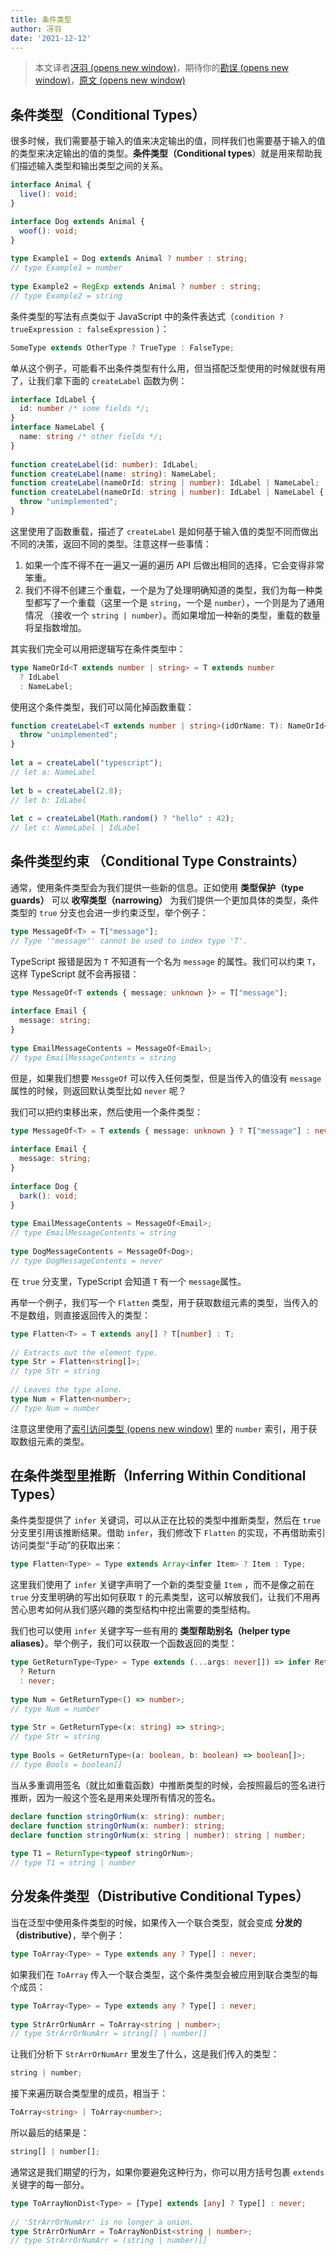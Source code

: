 ```yaml
---
title: 条件类型
author: 冴羽
date: '2021-12-12'
---
```

> 本文译者[冴羽 (opens new window)](https://github.com/mqyqingfeng)，期待你的[勘误 (opens new window)](https://ts.yayujs.com/introduction/correctErrors.html)，[原文 (opens new window)](https://www.typescriptlang.org/docs/handbook/2/conditional-types.html)

条件类型（Conditional Types）
----------------------------------------------------

很多时候，我们需要基于输入的值来决定输出的值，同样我们也需要基于输入的值的类型来决定输出的值的类型。**条件类型（Conditional types**）就是用来帮助我们描述输入类型和输出类型之间的关系。
```typescript
interface Animal {
  live(): void;
}

interface Dog extends Animal {
  woof(): void;
}
 
type Example1 = Dog extends Animal ? number : string;     
// type Example1 = number
 
type Example2 = RegExp extends Animal ? number : string;     
// type Example2 = string
``` 

条件类型的写法有点类似于 JavaScript 中的条件表达式（`condition ? trueExpression : falseExpression` ）：
```typescript
SomeType extends OtherType ? TrueType : FalseType;
```

单从这个例子，可能看不出条件类型有什么用，但当搭配泛型使用的时候就很有用了，让我们拿下面的 `createLabel` 函数为例：
```typescript
interface IdLabel {
  id: number /* some fields */;
}
interface NameLabel {
  name: string /* other fields */;
}
 
function createLabel(id: number): IdLabel;
function createLabel(name: string): NameLabel;
function createLabel(nameOrId: string | number): IdLabel | NameLabel;
function createLabel(nameOrId: string | number): IdLabel | NameLabel {
  throw "unimplemented";
}
```    

这里使用了函数重载，描述了 `createLabel` 是如何基于输入值的类型不同而做出不同的决策，返回不同的类型。注意这样一些事情：

1.  如果一个库不得不在一遍又一遍的遍历 API 后做出相同的选择，它会变得非常笨重。
2.  我们不得不创建三个重载，一个是为了处理明确知道的类型，我们为每一种类型都写了一个重载（这里一个是 `string`，一个是 `number`），一个则是为了通用情况 （接收一个 `string | number`）。而如果增加一种新的类型，重载的数量将呈指数增加。

其实我们完全可以用把逻辑写在条件类型中：
```typescript
type NameOrId<T extends number | string> = T extends number
  ? IdLabel
  : NameLabel;
```    

使用这个条件类型，我们可以简化掉函数重载：
```typescript
function createLabel<T extends number | string>(idOrName: T): NameOrId<T> {
  throw "unimplemented";
}
 
let a = createLabel("typescript");
// let a: NameLabel
 
let b = createLabel(2.8);
// let b: IdLabel
 
let c = createLabel(Math.random() ? "hello" : 42);
// let c: NameLabel | IdLabel
```    

条件类型约束 （Conditional Type Constraints）
-------------------------------------------------------------------------------

通常，使用条件类型会为我们提供一些新的信息。正如使用 **类型保护（type guards）** 可以 **收窄类型（narrowing）** 为我们提供一个更加具体的类型，条件类型的 `true` 分支也会进一步约束泛型，举个例子：
```typescript
type MessageOf<T> = T["message"];
// Type '"message"' cannot be used to index type 'T'.
```    

TypeScript 报错是因为 `T` 不知道有一个名为 `message` 的属性。我们可以约束 `T`，这样 TypeScript 就不会再报错：
```typescript
type MessageOf<T extends { message: unknown }> = T["message"];
 
interface Email {
  message: string;
}
 
type EmailMessageContents = MessageOf<Email>;
// type EmailMessageContents = string
```    

但是，如果我们想要 `MessgeOf` 可以传入任何类型，但是当传入的值没有 `message` 属性的时候，则返回默认类型比如 `never` 呢？

我们可以把约束移出来，然后使用一个条件类型：
```typescript
type MessageOf<T> = T extends { message: unknown } ? T["message"] : never;
 
interface Email {
  message: string;
}
 
interface Dog {
  bark(): void;
}
 
type EmailMessageContents = MessageOf<Email>;           
// type EmailMessageContents = string
 
type DogMessageContents = MessageOf<Dog>;          
// type DogMessageContents = never
```    

在 `true` 分支里，TypeScript 会知道 `T` 有一个 `message`属性。

再举一个例子，我们写一个 `Flatten` 类型，用于获取数组元素的类型，当传入的不是数组，则直接返回传入的类型：
```typescript
type Flatten<T> = T extends any[] ? T[number] : T;
 
// Extracts out the element type.
type Str = Flatten<string[]>;  
// type Str = string
 
// Leaves the type alone.
type Num = Flatten<number>;  
// type Num = number
```    

注意这里使用了[索引访问类型 (opens new window)](https://www.typescriptlang.org/docs/handbook/2/indexed-access-types.html) 里的 `number` 索引，用于获取数组元素的类型。

在条件类型里推断（Inferring Within Conditional Types）
----------------------------------------------------------------------------------------------

条件类型提供了 `infer` 关键词，可以从正在比较的类型中推断类型，然后在 `true` 分支里引用该推断结果。借助 `infer`，我们修改下 `Flatten` 的实现，不再借助索引访问类型“手动”的获取出来：
```typescript
type Flatten<Type> = Type extends Array<infer Item> ? Item : Type;
```    

这里我们使用了 `infer` 关键字声明了一个新的类型变量 `Item` ，而不是像之前在 `true` 分支里明确的写出如何获取 `T` 的元素类型，这可以解放我们，让我们不用再苦心思考如何从我们感兴趣的类型结构中挖出需要的类型结构。

我们也可以使用 `infer` 关键字写一些有用的 **类型帮助别名（helper type aliases）**。举个例子，我们可以获取一个函数返回的类型：
```typescript
type GetReturnType<Type> = Type extends (...args: never[]) => infer Return
  ? Return
  : never;
 
type Num = GetReturnType<() => number>;
// type Num = number
 
type Str = GetReturnType<(x: string) => string>;
// type Str = string
 
type Bools = GetReturnType<(a: boolean, b: boolean) => boolean[]>;   
// type Bools = boolean[]
```    

当从多重调用签名（就比如重载函数）中推断类型的时候，会按照最后的签名进行推断，因为一般这个签名是用来处理所有情况的签名。
```typescript
declare function stringOrNum(x: string): number;
declare function stringOrNum(x: number): string;
declare function stringOrNum(x: string | number): string | number;
 
type T1 = ReturnType<typeof stringOrNum>;                     
// type T1 = string | number
```    

分发条件类型（Distributive Conditional Types）
----------------------------------------------------------------------------------

当在泛型中使用条件类型的时候，如果传入一个联合类型，就会变成 **分发的（distributive）**，举个例子：
```typescript
type ToArray<Type> = Type extends any ? Type[] : never;
```    

如果我们在 `ToArray` 传入一个联合类型，这个条件类型会被应用到联合类型的每个成员：
```typescript
type ToArray<Type> = Type extends any ? Type[] : never;
 
type StrArrOrNumArr = ToArray<string | number>;        
// type StrArrOrNumArr = string[] | number[]
```    

让我们分析下 `StrArrOrNumArr` 里发生了什么，这是我们传入的类型：
```typescript
string | number;
```    

接下来遍历联合类型里的成员，相当于：
```typescript
ToArray<string> | ToArray<number>;
```    

所以最后的结果是：
```typescript
string[] | number[];
```    

通常这是我们期望的行为，如果你要避免这种行为，你可以用方括号包裹 `extends` 关键字的每一部分。
```typescript
type ToArrayNonDist<Type> = [Type] extends [any] ? Type[] : never;
 
// 'StrArrOrNumArr' is no longer a union.
type StrArrOrNumArr = ToArrayNonDist<string | number>;
// type StrArrOrNumArr = (string | number)[]
```    
